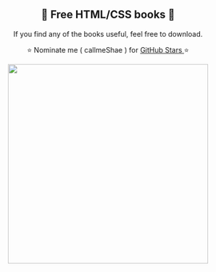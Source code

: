<h2 align="center"> 📘 Free HTML/CSS books 📘</h2>

<p align="center"> If you find any of the books useful, feel free to download.</p>
<p align="center"> ⭐ Nominate me ( callmeShae ) for <a href="https://stars.github.com/nominate/"> GitHub Stars </a>⭐

<p align="center"><img src="https://www.lambdatest.com/blog/wp-content/uploads/2018/11/JPG-2.jpg" width=400/></p>
